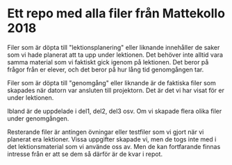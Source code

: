 # Ett repo med alla filer från Mattekollo 2018

Filer som är döpta till "lektionsplanering" eller liknande innehåller de saker som vi hade planerat att ta upp under lektionen. Det behöver inte alltid vara samma material som vi faktiskt gick igenom på lektionen. Det beror på frågor från er elever, och det beror på hur lång tid genomgången tar.

Filer som är döpta till "genomgång" eller liknande är de faktiska filer som skapades när datorn var ansluten till projektorn. Det är det vi har visat för er under lektionen.

Ibland är de uppdelade i del1, del2, del3 osv. Om vi skapade flera olika filer under genomgången.

Resterande filer är antingen övningar eller testfiler som vi gjort när vi planerat era lektioner. Vissa uppgifter skapade vi, men de togs inte med i det lektionsmaterial som vi använde oss av. Men de kan fortfarande finnas intresse från er att se dem så därför är de kvar i repot.


